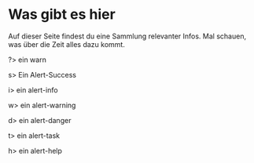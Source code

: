 # Was gibt es hier

Auf dieser Seite findest du eine Sammlung relevanter Infos. Mal schauen, was über die Zeit alles dazu kommt. 

\?> ein warn

s> Ein Alert-Success

i> ein alert-info

w> ein alert-warning

d> ein alert-danger

t> ein alert-task

h> ein alert-help